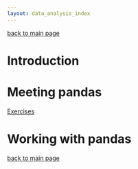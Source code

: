 ```yaml
---
layout: data_analysis_index
---
```


[back to main page](https://soukupmarek-edin.github.io/)

# Introduction 

# Meeting pandas

[Exercises](./chapter1_exercises.md)

# Working with pandas

[back to main page](https://soukupmarek-edin.github.io/)
